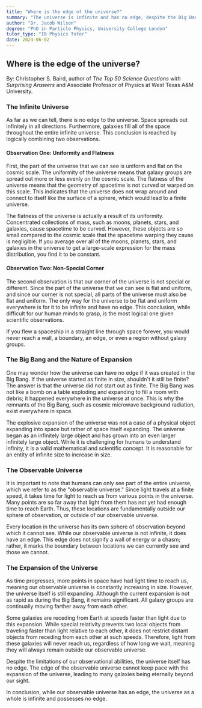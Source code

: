 ```yaml
---
title: "Where is the edge of the universe?"
summary: "The universe is infinite and has no edge, despite the Big Bang.  Our observable universe has an edge because of the finite speed of light, but the universe itself is constantly expanding, making some galaxies eternally beyond our observation."
author: "Dr. Jacob Wilson"
degree: "PhD in Particle Physics, University College London"
tutor_type: "IB Physics Tutor"
date: 2024-06-02
---
```


## Where is the edge of the universe?

By: Christopher S. Baird, author of *The Top 50 Science Questions with Surprising Answers* and Associate Professor of Physics at West Texas A&M University.

### The Infinite Universe

As far as we can tell, there is no edge to the universe. Space spreads out infinitely in all directions. Furthermore, galaxies fill all of the space throughout the entire infinite universe. This conclusion is reached by logically combining two observations.

#### Observation One: Uniformity and Flatness

First, the part of the universe that we can see is uniform and flat on the cosmic scale. The uniformity of the universe means that galaxy groups are spread out more or less evenly on the cosmic scale. The flatness of the universe means that the geometry of spacetime is not curved or warped on this scale. This indicates that the universe does not wrap around and connect to itself like the surface of a sphere, which would lead to a finite universe.

The flatness of the universe is actually a result of its uniformity. Concentrated collections of mass, such as moons, planets, stars, and galaxies, cause spacetime to be curved. However, these objects are so small compared to the cosmic scale that the spacetime warping they cause is negligible. If you average over all of the moons, planets, stars, and galaxies in the universe to get a large-scale expression for the mass distribution, you find it to be constant.

#### Observation Two: Non-Special Corner

The second observation is that our corner of the universe is not special or different. Since the part of the universe that we can see is flat and uniform, and since our corner is not special, all parts of the universe must also be flat and uniform. The only way for the universe to be flat and uniform everywhere is for it to be infinite and have no edge. This conclusion, while difficult for our human minds to grasp, is the most logical one given scientific observations.

If you flew a spaceship in a straight line through space forever, you would never reach a wall, a boundary, an edge, or even a region without galaxy groups.

### The Big Bang and the Nature of Expansion

One may wonder how the universe can have no edge if it was created in the Big Bang. If the universe started as finite in size, shouldn't it still be finite? The answer is that the universe did not start out as finite. The Big Bang was not like a bomb on a table exploding and expanding to fill a room with debris; it happened everywhere in the universe at once. This is why the remnants of the Big Bang, such as cosmic microwave background radiation, exist everywhere in space.

The explosive expansion of the universe was not a case of a physical object expanding into space but rather of space itself expanding. The universe began as an infinitely large object and has grown into an even larger infinitely large object. While it is challenging for humans to understand infinity, it is a valid mathematical and scientific concept. It is reasonable for an entity of infinite size to increase in size.

### The Observable Universe

It is important to note that humans can only see part of the entire universe, which we refer to as the "observable universe." Since light travels at a finite speed, it takes time for light to reach us from various points in the universe. Many points are so far away that light from them has not yet had enough time to reach Earth. Thus, these locations are fundamentally outside our sphere of observation, or outside of our observable universe.

Every location in the universe has its own sphere of observation beyond which it cannot see. While our observable universe is not infinite, it does have an edge. This edge does not signify a wall of energy or a chasm; rather, it marks the boundary between locations we can currently see and those we cannot. 

### The Expansion of the Universe

As time progresses, more points in space have had light time to reach us, meaning our observable universe is constantly increasing in size. However, the universe itself is still expanding. Although the current expansion is not as rapid as during the Big Bang, it remains significant. All galaxy groups are continually moving farther away from each other.

Some galaxies are receding from Earth at speeds faster than light due to this expansion. While special relativity prevents two local objects from traveling faster than light relative to each other, it does not restrict distant objects from receding from each other at such speeds. Therefore, light from these galaxies will never reach us, regardless of how long we wait, meaning they will always remain outside our observable universe.

Despite the limitations of our observational abilities, the universe itself has no edge. The edge of the observable universe cannot keep pace with the expansion of the universe, leading to many galaxies being eternally beyond our sight. 

In conclusion, while our observable universe has an edge, the universe as a whole is infinite and possesses no edge.
    